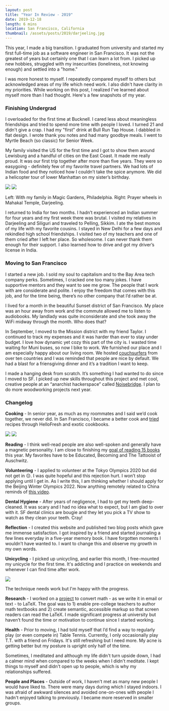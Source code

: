 ```yaml
---
layout: post
title: "Year In Review - 2019"
date: 2019-12-18
length: 6 mins
location: San Francisco, California
thumbnail: /assets/posts/2019/darjeeling.jpg
---
```


This year, I made a big transition. I graduated from university and started my first full-time job as a software engineer in San Francisco. It was not the greatest of years but certainly one that I can learn a lot from. I picked up new hobbies, struggled with my insecurities (loneliness, not knowing enough) and settled into a "home."

I was more honest to myself. I repeatedly compared myself to others but acknowledged areas of my life which need work. I also didn't have clarity in my priorities. While working on this post, I realized I've learned about myself more than I had thought. Here's a few snapshots of my year.

### Finishing Undergrad

I overloaded for the first time at Bucknell. I cared less about meaningless friendships and tried to spend more time with people I loved. I turned 21 and didn't give a crap. I had my "first" drink at Bull Run Tap House. I dabbled in flat design. I wrote thank you notes and had many goodbye meals. I went to Myrtle Beach (so classic) for Senior Week.

My family visited the US for the first time and I got to show them around Lewisburg and a handful of cities on the East Coast. It made me really proud. It was our first trip together after more than five years. They were so easygoing - definitely few of my favorite travel partners. We had lots of Indian food and they noticed how I couldn’t take the spice anymore. We did a helicopter tour of lower Manhattan on my sister’s birthday.

<div class="post-image post-image--split">
    <img src="{{ site.url }}/assets/posts/2019/family.jpg"/>
    <img src="{{ site.url }}/assets/posts/2019/darjeeling.jpg"/>
    <p class="post-image-caption">Left: With my family in Magic Gardens, Philadelphia. Right: Prayer wheels in Mahakal Temple, Darjeeling.</p>
</div>

I returned to India for two months. I hadn’t experienced an Indian summer for four years and my first week there was brutal. I visited my relatives in Darjeeling and Siliguri and traveled to Pelling, Sikkim. I ate the best momos of my life with my favorite cousins. I stayed in New Delhi for a few days and rekindled high school friendships. I visited two of my teachers and one of them cried after I left her place. So wholesome. I can never thank them enough for their support. I also learned how to drive and got my driver’s license in India.

### Moving to San Francisco

I started a new job. I sold my soul to capitalism and to the Bay Area tech company perks. Sometimes, I cracked one too many jokes. I have supportive mentors and they want to see me grow. The people that I work with are considerate and polite. I enjoy the freedom that comes with this job, and for the time being, there’s no other company that I’d rather be at.

I lived for a month in the beautiful Sunset district of San Francisco. My place was an hour away from work and the commute allowed me to listen to audiobooks. My landlady was quite inconsiderate and she took away the WiFi midway through the month. Who does that?

In September, I moved to the Mission district with my friend Taylor. I continued to track my expenses and it was harder than ever to stay under budget. I love how dynamic yet cozy this part of the city is. I wasted time waiting for Muni buses, so now I bike to work. We furnished our place and I am especially happy about our living room. We hosted [couchsurfers](https://www.couchsurfing.com/people/imyashmittal) from over ten countries and I was reminded that people are nice by default. We had a blast for a friensgiving dinner and it’s a tradition I want to keep.

I made a hanging desk from scratch. It’s something I had wanted to do since I moved to SF. I picked up new skills throughout this project and met cool, creative people at an “anarchist hackerspace” called [Noisebridge](noisebridge.net). I plan to do more woodworking projects next year.

### Changelog

**Cooking** - In senior year, as much as my roommates and I said we’d cook together, we never did. In San Francisco, I became a better cook and [tried](https://www.pinterest.com/imyashmittal/tried/) recipes through HelloFresh and exotic cookbooks.

<div class="post-image post-image--split">
    <img src="{{ site.url }}/assets/posts/2019/cooking1.jpg"/>
    <img src="{{ site.url }}/assets/posts/2019/cooking2.jpg"/>
</div>

**Reading** - I think well-read people are also well-spoken and generally have a magnetic personality. I am close to finishing my [goal of reading 15 books](https://www.goodreads.com/user_challenges/15106684) this year. My favorites have to be Educated, Becoming and The Tattooist of Auschwitz.

**Volunteering** - I applied to volunteer at the Tokyo Olympics 2020 but did not get in 😔. I was quite hopeful and this rejection hurt. I won’t stop applying until I get in. As I write this, I am thinking whether I should apply for the Beijing Winter Olympics 2022. Now anything remotely related to China reminds of [this video](https://www.youtube.com/watch?v=5ky6vgQfU24).

**Dental Hygiene** - After years of negligence, I had to get my teeth deep-cleaned. It was scary and I had no idea what to expect, but I am glad to over with it. SF dental clinics are bougie and they let you pick a TV show to watch as they clean your teeth. Cray!

**Reflection** - I created this website and published two blog posts which gave me immense satisfaction. I got inspired by a friend and started journaling a few lines everyday in a five-year memory book. I have forgotten moments I wouldn’t have wanted to. I want to change this and observe my growth in my own words.

**Unicycling** - I picked up unicycling, and earlier this month, I free-mounted my unicycle for the first time. It's addicting and I practice on weekends and whenever I can find time after work.

<div class="post-image">
    <img src="{{ site.url }}/assets/posts/2019/unicycle.gif"/>
    <p class="post-image-caption">The technique needs work but I'm happy with the progress.</p>
</div>

**Research** - I worked on a [project](https://github.com/ymittal/asciimath) to convert math - as we write it in email or text - to LaTeX. The goal was to 1) enable pre-college teachers to author math textbooks and 2) create semantic, accessible markup so that screen readers can read the LaTeX. I made significant progress at university but haven’t found the time or motivation to continue since I started working.

**Health** - Prior to moving, I had told myself that I’d find a way to regularly play (or even compete in) Table Tennis. Currently, I only occasionally play T.T. with a friend on Fridays. It's still refreshing but I need more. My acne is getting better but my posture is upright only half of the time.

Sometimes, I meditated and although my life didn't turn upside down, I had a calmer mind when compared to the weeks when I didn't meditate. I kept things to myself and didn't open up to people, which is why my relationships suffered.

**People and Places** - Outside of work, I haven't met as many new people I would have liked to. There were many days during which I stayed indoors. I was afraid of awkward silences and avoided one-on-ones with people I hadn't enjoyed talking to previously. I became more reserved in smaller groups.
